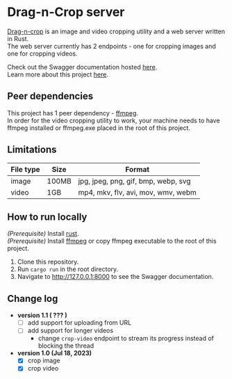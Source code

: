 # Drag-n-Crop server

[Drag-n-crop](https://drag-n-crop.web.app) is an image and video cropping utility and a web server written in Rust.
<br />
The web server currently has 2 endpoints - one for cropping images and one for cropping videos.

Check out the Swagger documentation hosted [here](https://dh0418oxqna64.cloudfront.net).
<br />
Learn more about this project [here](https://github.com/DoubleDebug/drag-n-crop).

## Peer dependencies

This project has 1 peer dependency - [ffmpeg](https://ffmpeg.org).
<br />
In order for the video cropping utility to work, your machine needs to have ffmpeg installed or ffmpeg.exe placed in the root of this project.

## Limitations

| File type | Size  | Format                              |
| --------- | ----- | ----------------------------------- |
| image     | 100MB | jpg, jpeg, png, gif, bmp, webp, svg |
| video     | 1GB   | mp4, mkv, flv, avi, mov, wmv, webm  |

## How to run locally
*(Prerequisite)* Install [rust](https://www.rust-lang.org/tools/install).
<br />
*(Prerequisite)* Install [ffmpeg](https://ffmpeg.org) or copy ffmpeg executable to the root of this project.
1. Clone this repository.
2. Run `cargo run` in the root directory.
3. Navigate to http://127.0.0.1:8000 to see the Swagger documentation.

## Change log
- **version 1.1 ( ??? )**
  - [ ] add support for uploading from URL
  - [ ] add support for longer videos
    - change `crop-video` endpoint to stream its progress instead of blocking the thread
- **version 1.0 (Jul 18, 2023)**
  - [x] crop image
  - [x] crop video
